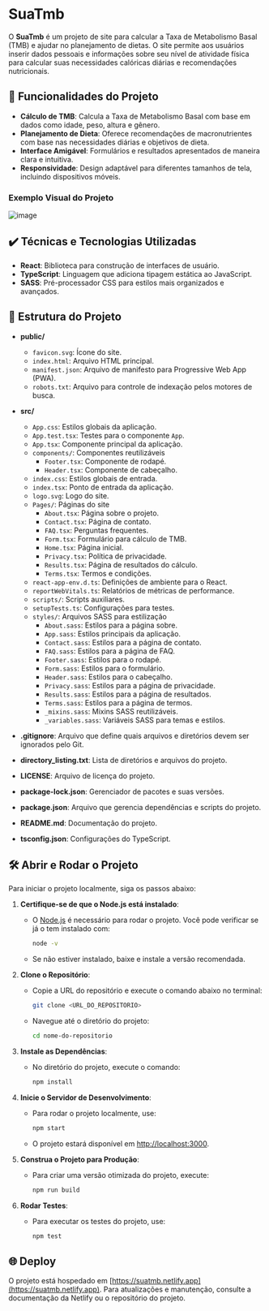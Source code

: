 # SuaTmb

O **SuaTmb** é um projeto de site para calcular a Taxa de Metabolismo Basal (TMB) e ajudar no planejamento de dietas. O site permite aos usuários inserir dados pessoais e informações sobre seu nível de atividade física para calcular suas necessidades calóricas diárias e recomendações nutricionais.

## 🔨 Funcionalidades do Projeto

- **Cálculo de TMB**: Calcula a Taxa de Metabolismo Basal com base em dados como idade, peso, altura e gênero.
- **Planejamento de Dieta**: Oferece recomendações de macronutrientes com base nas necessidades diárias e objetivos de dieta.
- **Interface Amigável**: Formulários e resultados apresentados de maneira clara e intuitiva.
- **Responsividade**: Design adaptável para diferentes tamanhos de tela, incluindo dispositivos móveis.

### Exemplo Visual do Projeto

![image](https://github.com/user-attachments/assets/59017e54-7088-4cf7-8fd3-37ed89d62f34)

## ✔️ Técnicas e Tecnologias Utilizadas

- **React**: Biblioteca para construção de interfaces de usuário.
- **TypeScript**: Linguagem que adiciona tipagem estática ao JavaScript.
- **SASS**: Pré-processador CSS para estilos mais organizados e avançados.

## 📁 Estrutura do Projeto

- **public/**
    - `favicon.svg`: Ícone do site.
    - `index.html`: Arquivo HTML principal.
    - `manifest.json`: Arquivo de manifesto para Progressive Web App (PWA).
    - `robots.txt`: Arquivo para controle de indexação pelos motores de busca.

- **src/**
    - `App.css`: Estilos globais da aplicação.
    - `App.test.tsx`: Testes para o componente `App`.
    - `App.tsx`: Componente principal da aplicação.
    - `components/`: Componentes reutilizáveis
        - `Footer.tsx`: Componente de rodapé.
        - `Header.tsx`: Componente de cabeçalho.
    - `index.css`: Estilos globais de entrada.
    - `index.tsx`: Ponto de entrada da aplicação.
    - `logo.svg`: Logo do site.
    - `Pages/`: Páginas do site
        - `About.tsx`: Página sobre o projeto.
        - `Contact.tsx`: Página de contato.
        - `FAQ.tsx`: Perguntas frequentes.
        - `Form.tsx`: Formulário para cálculo de TMB.
        - `Home.tsx`: Página inicial.
        - `Privacy.tsx`: Política de privacidade.
        - `Results.tsx`: Página de resultados do cálculo.
        - `Terms.tsx`: Termos e condições.
    - `react-app-env.d.ts`: Definições de ambiente para o React.
    - `reportWebVitals.ts`: Relatórios de métricas de performance.
    - `scripts/`: Scripts auxiliares.
    - `setupTests.ts`: Configurações para testes.
    - `styles/`: Arquivos SASS para estilização
        - `About.sass`: Estilos para a página sobre.
        - `App.sass`: Estilos principais da aplicação.
        - `Contact.sass`: Estilos para a página de contato.
        - `FAQ.sass`: Estilos para a página de FAQ.
        - `Footer.sass`: Estilos para o rodapé.
        - `Form.sass`: Estilos para o formulário.
        - `Header.sass`: Estilos para o cabeçalho.
        - `Privacy.sass`: Estilos para a página de privacidade.
        - `Results.sass`: Estilos para a página de resultados.
        - `Terms.sass`: Estilos para a página de termos.
        - `_mixins.sass`: Mixins SASS reutilizáveis.
        - `_variables.sass`: Variáveis SASS para temas e estilos.

- **.gitignore**: Arquivo que define quais arquivos e diretórios devem ser ignorados pelo Git.
- **directory_listing.txt**: Lista de diretórios e arquivos do projeto.
- **LICENSE**: Arquivo de licença do projeto.
- **package-lock.json**: Gerenciador de pacotes e suas versões.
- **package.json**: Arquivo que gerencia dependências e scripts do projeto.
- **README.md**: Documentação do projeto.
- **tsconfig.json**: Configurações do TypeScript.

## 🛠️ Abrir e Rodar o Projeto

Para iniciar o projeto localmente, siga os passos abaixo:

1. **Certifique-se de que o Node.js está instalado**:
    - O [Node.js](https://nodejs.org/) é necessário para rodar o projeto. Você pode verificar se já o tem instalado com:
      ```bash
      node -v
      ```
    - Se não estiver instalado, baixe e instale a versão recomendada.

2. **Clone o Repositório**:
    - Copie a URL do repositório e execute o comando abaixo no terminal:
      ```bash
      git clone <URL_DO_REPOSITORIO>
      ```
    - Navegue até o diretório do projeto:
      ```bash
      cd nome-do-repositorio
      ```

3. **Instale as Dependências**:
    - No diretório do projeto, execute o comando:
      ```bash
      npm install
      ```

4. **Inicie o Servidor de Desenvolvimento**:
    - Para rodar o projeto localmente, use:
      ```bash
      npm start
      ```
    - O projeto estará disponível em [http://localhost:3000](http://localhost:3000).

5. **Construa o Projeto para Produção**:
    - Para criar uma versão otimizada do projeto, execute:
      ```bash
      npm run build
      ```

6. **Rodar Testes**:
    - Para executar os testes do projeto, use:
      ```bash
      npm test
      ```

## 🌐 Deploy

O projeto está hospedado em [https://suatmb.netlify.app](https://suatmb.netlify.app). Para atualizações e manutenção, consulte a documentação da Netlify ou o repositório do projeto.

